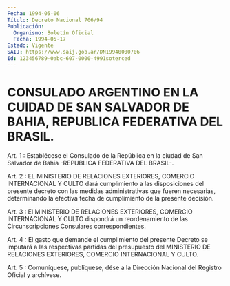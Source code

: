 ```yaml
---
Fecha: 1994-05-06
Título: Decreto Nacional 706/94
Publicación:
  Organismo: Boletín Oficial
  Fecha: 1994-05-17
Estado: Vigente
SAIJ: https://www.saij.gob.ar/DN19940000706
Id: 123456789-0abc-607-0000-4991soterced
---
```

# CONSULADO ARGENTINO EN LA CUIDAD DE SAN SALVADOR DE BAHIA, REPUBLICA FEDERATIVA DEL BRASIL.

<a id="1"></a>
Art. 1 : Establécese el Consulado de la República en la ciudad de  San  Salvador  de  Bahía  -REPUBLICA  FEDERATIVA  DEL  BRASIL-.

<a id="2"></a>
Art.  2  :  EL  MINISTERIO  DE RELACIONES EXTERIORES, COMERCIO INTERNACIONAL Y CULTO dará cumplimiento  a  las  disposiciones  del presente   decreto  con  las  medidas  administrativas  que  fueren necesarias,  determinando  la  efectiva fecha de cumplimiento de la presente decisión.

<a id="3"></a>
Art.  3  :  El  MINISTERIO  DE RELACIONES EXTERIORES, COMERCIO INTERNACIONAL  Y  CULTO  dispondrá  un    reordenamiento    de  las Circunscripciones Consulares correspondientes.

<a id="4"></a>
Art.  4  :  El  gasto que demande el cumplimiento del presente Decreto se imputará a  las respectivas partidas del presupuesto del MINISTERIO  DE  RELACIONES  EXTERIORES,  COMERCIO  INTERNACIONAL  Y CULTO.

<a id="5"></a>
Art. 5 : Comuníquese, publíquese, dése a la Dirección Nacional del Registro Oficial y archívese.